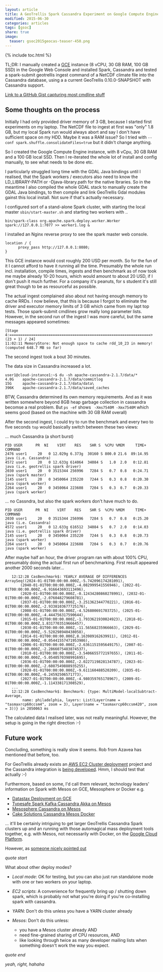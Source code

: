 ```yaml
---
layout: article
title: A GeoTrellis Spark Cassandra Experiment on Google Compute Engine
modified: 2015-06-30
categories: articles
tags: [gsoc]
share: true
image:
  teaser: gsoc2015geocas-teaser-450.png
---
```


{% include toc.html %}

TL;DR: I manually created a [GCE](https://cloud.google.com/) instance (8 vCPU, 30 GB RAM, 100 GB SSD) in the Google Web Console and installed Spark, Cassandra and tested a 
spark-submit geotrellis ingest command of a NetCDF climate file into the Cassandra database, using a
a current GeoTrellis 0.10.0-SNAPSHOT with Cassandra support.

[Link to a  GitHub Gist capturing most cmdline stuff](https://gist.github.com/allixender/ccc5831e726f5fc7679d)

## Some thoughts on the process

Initially I had only provided driver memory of 3 GB, because I started first experiments on my laptop. The NetCDF file to ingest at first 
was "only" 1.8 GB, but my local Spark run would always abort and say I don't have sufficient space on my HDD. Maybe it was 
a RAM issue? So I tried with `--conf spark.shuffle.consolidateFiles=true` but it didn't change anything.

So I created the Google Compute Engine instance, with 8 vCpu, 30 GB RAM and a 100 GB local SSD. Then I re-iterated 
the whole lot of install and config manually, to see what needs to be done etc.

I particularly struggled long time with the GDAL Java bindings until I realised, that the Spark workers / executors also 
need to know the LD_LIBRARY-PATH or -Djava-library.path for the native lbraries. So in the meantime I also compiled the whole 
GDAL stack to manually create the GDAL Java bindings, to then compile and link GeoTrellis Gdal modules gainst this 
local install. Not sure if that's actually necessary.

I configured sort of a stand-alone Spark cluster, with starting the local master `sbin/start-master.sh` and starting two 
workers with ..

`bin/spark-class org.apache.spark.deploy.worker.Worker spark://127.0.0.1:7077 >> worker1.log &`


I installed an Nginx reverse proxy to see the spark master web console.


    location / {
          proxy_pass http://127.0.0.1:8080;    
    }


This GCE instance would cost roughly 200 USD per month. So for the fun of it I cannot afford to have it running all the time. 
Presumably the whole run incl. installation, compile times, ingests and then benchmark as of now took me maybe already 10-20 hours, 
which would amount to about 20 USD, if I don't push it much further. For a company it's peanuts, for s student it's still great though to 
be as resourceful as possible.

The actual ingest complained also about not having enough memory to cache RRDs. I now believe, that this is because I forgot to eliminate 
the driver and executor memory limits of 3 GB which came from my lapt top tests. Those spark-submit cmdlines grow really long parameter 
lists. However, in the second run of the ingest I was more careful, but the same messages appeared sometimes:

    [Stage 4:=================================================================>      (23 + 1) / 24]
    11:02:11 MemoryStore: Not enough space to cache rdd_10_23 in memory! (computed 648.7 MB so far)


The second ingest took a bout 30 minutes.

The data size in Cassandra increased a lot.

    user1@cloud-instance1:~$ du -sh apache-cassandra-2.1.7/data/*
    4.0G    apache-cassandra-2.1.7/data/commitlog
    15G     apache-cassandra-2.1.7/data/data\
    396K    apache-cassandra-2.1.7/data/saved_caches

BTW, Cassandra determined its own memory requirements. And as it was written somewhere beyond 8GB heap garbage collection 
in cassandra becomse a real problem. But `ps -ef` shows ` -Xms7540M -Xmx7540M` which seems good (based on the machine with 30 GB RAM overall)

After the second ingest, I could try to run the benchmark and every two to five seconds `top` would basically switch 
between these two views:

... much Cassandra (a short burst)

    PID USER      PR  NI    VIRT    RES    SHR S  %CPU %MEM     TIME+ COMMAND
    2476 user1     20   0 12.029g 6.373g  30160 S 800.0 21.6  89:14.95 java (i.e. Cassandra)
    4572 user1     20   0 12.633g 614064  34084 S   1.0  2.0   0:12.81 java (i.e. geotrellis spark driver)
    2030 user1     20   0 3515344 256996   7284 S   0.7  0.8   0:24.71 java (spark master)
    2145 user1     20   0 3450064 235220   7244 S   0.3  0.8   0:20.30 java (spark worker)
    2264 user1     20   0 3450064 223608   7204 S   0.3  0.7   0:20.33 java (spark worker)

... no Cassndra, but also the spark workers don't have much to do.

    PID USER      PR  NI    VIRT    RES    SHR S  %CPU %MEM     TIME+ COMMAND
    2030 user1     20   0 3515344 256996   7284 S   0.7  0.8   0:25.20 java (i.e. Cassandra)
    4572 user1     20   0 12.633g 616512  34084 S   0.7  2.0   0:14.03 java (i.e. geotrellis spark driver)
    2145 user1     20   0 3450064 235220   7244 S   0.3  0.8   0:20.73 java (spark worker)
    2264 user1     20   0 3450064 223608   7204 S   0.3  0.7   0:20.76 java (spark worker)

After maybe half an hour, the driver program ran with about 100% CPU, presumably doing the actual first run of benchmarking. 
First result appeared another 2000 seconds later...

       12:12:28 CasBenchmark$: YEARLY AVERAGE OF DIFFERENCES ArraySeq((2024-01-01T00:00:00.000Z,-5.742096174281091), 
           (2040-01-01T00:00:00.000Z,-4.082999541556946), (2022-01-01T00:00:00.000Z,-6.916643693113496), 
           (2020-01-01T00:00:00.000Z,-0.12434280860278991), (2032-01-01T00:00:00.000Z,-2.076048279608781), 
           (2037-01-01T00:00:00.000Z,-3.251362344770221), (2016-01-01T00:00:00.000Z,-2.9338103677725176), 
           (2008-01-01T00:00:00.000Z,-4.526800691703725), (2025-01-01T00:00:00.000Z,-4.444756317590644), 
           (2015-01-01T00:00:00.000Z,-1.7933621930024923), (2018-01-01T00:00:00.000Z,1.8317703519666457), 
           (2030-01-01T00:00:00.000Z,-11.56568235966663), (2029-01-01T00:00:00.000Z,-5.528298940438058), 
           (2014-01-01T00:00:00.000Z,8.163989162639911), (2012-01-01T00:00:00.000Z,-0.05441557471953986), 
           (2006-01-01T00:00:00.000Z,-2.6361151595649175), (2007-01-01T00:00:00.000Z,-2.2866075483874537), 
           (2010-01-01T00:00:00.000Z,-3.5406655772197655), (2011-01-01T00:00:00.000Z,-5.0540570398991695), 
           (2036-01-01T00:00:00.000Z,-2.0227119828134787), (2023-01-01T00:00:00.000Z,-2.6087549888935255), 
           (2028-01-01T00:00:00.000Z,-9.611160488520209), (2035-01-01T00:00:00.000Z,-6.24592506571773), 
           (2027-01-01T00:00:00.000Z,-4.980359765178967), (2009-01-01T00:00:00.000Z,-1.114338171308529), 
       ...
       12:12:28 CasBenchmark$: Benchmark: {type: MultiModel-localSubtract-Average, 
            name: philadelphia, layers: List(Layer(name = "tasmaxrcp60ccsm4", zoom = 3), Layer(name = "tasmaxrcp60ccsm420", zoom = 3))} in 2050063 ms

The calculated data I realised later, was not really meaningful. However, the setup is going in the right direction :-)

## Future work

Concluding, something is really slow it seems. Rob from Azavea has mentioned that before, too.

For GeoTrellis already exists an [AWS EC2 Cluster deployment](https://github.com/geotrellis/geotrellis-ec2-cluster) project and 
the Cassandra integration is [being developed](https://github.com/geotrellis/geotrellis-ec2-cluster/tree/feature/hmc/cassandra-support). Hmm, I should test that actually :-)

Furthermore, based on some, I'd call them relevant, technology leaders' information on Spark with Mesos on GCE, 
Mesosphere or Docker e.g.

- [Datastax Deployment on GCE](https://academy.datastax.com/demos/datastax-enterprise-deployment-guide-google-compute-engine)
- [Typesafe Spark Kafka Cassandra Akka on Mesos](https://www.typesafe.com/blog/using-spark-kafka-cassandra-and-akka-on-mesos-for-real-time-personalization)
- [Mesosphere Cassandra on Mesos](https://mesosphere.com/blog/2014/02/12/cassandra-on-mesos-scalable-enterprise-storage/)
- [Cake Solutions Cassandra Mesos Docker](http://www.cakesolutions.net/teamblogs/cassandra-mesos-docker)

... it'll be certainly intriguing to get larger GeoTrellis Cassandra Spark clusters up and an running with those automagical mass 
deployment tools together, e.g. with Mesos, not necessarily with Docker, on the [Google Cloud Platform](https://cloud.google.com/).
 
However, as [someone nicely pointed out](http://koeninger.github.io/spark-cassandra-example/#14)

_quote start_

What about other deploy modes?

- *Local mode*: OK for testing, but you can also just run standalone mode with one or two workers on your laptop.

- *EC2 scripts*: A convenience for frequently bring up / shutting down spark, which is probably not what you're doing if you're co-installing spark with cassandra.

- *YARN*: Don't do this unless you have a YARN cluster already

- *Mesos*: Don't do this unless:
  - you have a Mesos cluster already AND
  - need fine-grained sharing of CPU resources, AND
  - like looking through twice as many developer mailing lists when something doesn't work the way you expect.

_quote end_

*yeah, right, hahaha*